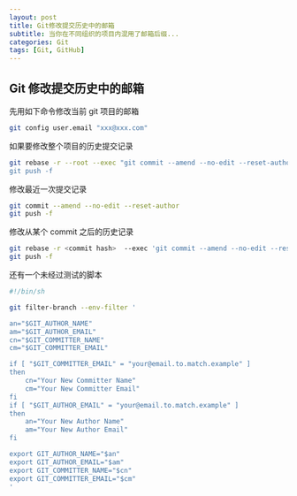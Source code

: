 ```yaml
---
layout: post
title: Git修改提交历史中的邮箱
subtitle: 当你在不同组织的项目内混用了邮箱后缀...
categories: Git
tags: [Git, GitHub]
---
```


## Git 修改提交历史中的邮箱

先用如下命令修改当前 git 项目的邮箱

```bash
git config user.email "xxx@xxx.com"
```

如果要修改整个项目的历史提交记录

```bash
git rebase -r --root --exec "git commit --amend --no-edit --reset-author
git push -f
```

修改最近一次提交记录

```bash
git commit --amend --no-edit --reset-author
git push -f
```

修改从某个 commit 之后的历史记录

```bash
git rebase -r <commit hash>  --exec 'git commit --amend --no-edit --reset-author'
git push -f
```

还有一个未经过测试的脚本

```bash
#!/bin/sh

git filter-branch --env-filter '

an="$GIT_AUTHOR_NAME"
am="$GIT_AUTHOR_EMAIL"
cn="$GIT_COMMITTER_NAME"
cm="$GIT_COMMITTER_EMAIL"

if [ "$GIT_COMMITTER_EMAIL" = "your@email.to.match.example" ]
then
    cn="Your New Committer Name"
    cm="Your New Committer Email"
fi
if [ "$GIT_AUTHOR_EMAIL" = "your@email.to.match.example" ]
then
    an="Your New Author Name"
    am="Your New Author Email"
fi

export GIT_AUTHOR_NAME="$an"
export GIT_AUTHOR_EMAIL="$am"
export GIT_COMMITTER_NAME="$cn"
export GIT_COMMITTER_EMAIL="$cm"
'

```
